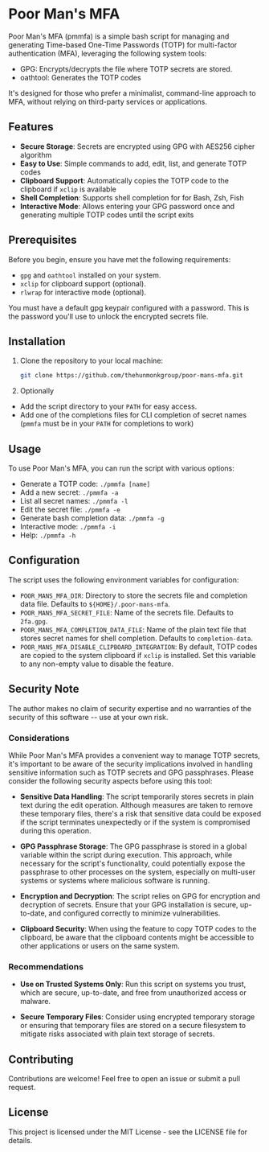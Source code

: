 # Poor Man's MFA

Poor Man's MFA (pmmfa) is a simple bash script for managing and generating Time-based One-Time Passwords (TOTP) for multi-factor authentication (MFA), leveraging the following system tools:

* GPG: Encrypts/decrypts the file where TOTP secrets are stored.
* oathtool: Generates the TOTP codes

It's designed for those who prefer a minimalist, command-line approach to MFA, without relying on third-party services or applications.

## Features

* **Secure Storage**: Secrets are encrypted using GPG with AES256 cipher algorithm
* **Easy to Use**: Simple commands to add, edit, list, and generate TOTP codes
* **Clipboard Support**: Automatically copies the TOTP code to the clipboard if `xclip` is available
* **Shell Completion**: Supports shell completion for for Bash, Zsh, Fish
* **Interactive Mode**: Allows entering your GPG password once and generating multiple TOTP codes until the script exits

## Prerequisites

Before you begin, ensure you have met the following requirements:

* `gpg` and `oathtool` installed on your system.
* `xclip` for clipboard support (optional).
* `rlwrap` for interactive mode (optional).

You must have a default gpg keypair configured with a password. This is the password you'll use to unlock the encrypted secrets file.

## Installation

1. Clone the repository to your local machine:
   ```bash
   git clone https://github.com/thehunmonkgroup/poor-mans-mfa.git
   ```
2. Optionally
  * Add the script directory to your `PATH` for easy access.
  * Add one of the completions files for CLI completion of secret names (`pmmfa` must be in your `PATH` for completions to work)

## Usage

To use Poor Man's MFA, you can run the script with various options:

* Generate a TOTP code: `./pmmfa [name]`
* Add a new secret: `./pmmfa -a`
* List all secret names: `./pmmfa -l`
* Edit the secret file: `./pmmfa -e`
* Generate bash completion data: `./pmmfa -g`
* Interactive mode: `./pmmfa -i`
* Help: `./pmmfa -h`

## Configuration

The script uses the following environment variables for configuration:

* `POOR_MANS_MFA_DIR`: Directory to store the secrets file and completion data file. Defaults to `${HOME}/.poor-mans-mfa`.
* `POOR_MANS_MFA_SECRET_FILE`: Name of the secrets file. Defaults to `2fa.gpg`.
* `POOR_MANS_MFA_COMPLETION_DATA_FILE`: Name of the plain text file that stores secret names for shell completion. Defaults to `completion-data`.
* `POOR_MANS_MFA_DISABLE_CLIPBOARD_INTEGRATION`: By default, TOTP codes are copied to the system clipboard if `xclip` is installed. Set this variable to any non-empty value to disable the feature.

## Security Note

The author makes no claim of security expertise and no warranties of the security of this software -- use at your own risk.

### Considerations

While Poor Man's MFA provides a convenient way to manage TOTP secrets, it's important to be aware of the security implications involved in handling sensitive information such as TOTP secrets and GPG passphrases. Please consider the following security aspects before using this tool:

* **Sensitive Data Handling**: The script temporarily stores secrets in plain text during the edit operation. Although measures are taken to remove these temporary files, there's a risk that sensitive data could be exposed if the script terminates unexpectedly or if the system is compromised during this operation.

* **GPG Passphrase Storage**: The GPG passphrase is stored in a global variable within the script during execution. This approach, while necessary for the script's functionality, could potentially expose the passphrase to other processes on the system, especially on multi-user systems or systems where malicious software is running.

* **Encryption and Decryption**: The script relies on GPG for encryption and decryption of secrets. Ensure that your GPG installation is secure, up-to-date, and configured correctly to minimize vulnerabilities.

* **Clipboard Security**: When using the feature to copy TOTP codes to the clipboard, be aware that the clipboard contents might be accessible to other applications or users on the same system.

### Recommendations

* **Use on Trusted Systems Only**: Run this script on systems you trust, which are secure, up-to-date, and free from unauthorized access or malware.

* **Secure Temporary Files**: Consider using encrypted temporary storage or ensuring that temporary files are stored on a secure filesystem to mitigate risks associated with plain text storage of secrets.

## Contributing

Contributions are welcome! Feel free to open an issue or submit a pull request.

## License

This project is licensed under the MIT License - see the LICENSE file for details.
